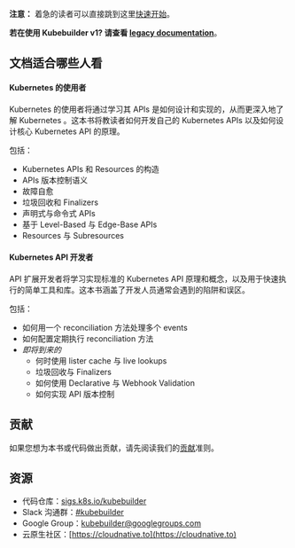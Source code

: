 **注意：** 着急的读者可以直接跳到这里[快速开始](quick-start.md)。

**若在使用 Kubebuilder v1? 请查看 [legacy documentation](https://book-v1.book.kubebuilder.io)**。

## 文档适合哪些人看

#### Kubernetes 的使用者

Kubernetes 的使用者将通过学习其 APIs 是如何设计和实现的，从而更深入地了解 Kubernetes 。这本书将教读者如何开发自己的 Kubernetes APIs 以及如何设计核心 Kubernetes API 的原理。

包括：

- Kubernetes APIs 和 Resources 的构造
- APIs 版本控制语义
- 故障自愈
- 垃圾回收和 Finalizers
- 声明式与命令式 APIs
- 基于 Level-Based 与 Edge-Base APIs
- Resources 与 Subresources

#### Kubernetes API 开发者

API 扩展开发者将学习实现标准的 Kubernetes API 原理和概念，以及用于快速执行的简单工具和库。这本书涵盖了开发人员通常会遇到的陷阱和误区。

包括：

- 如何用一个 reconciliation 方法处理多个 events
- 如何配置定期执行 reconciliation 方法
- *即将到来的*
    - 何时使用 lister cache 与 live lookups
    - 垃圾回收与 Finalizers
    - 如何使用 Declarative 与 Webhook Validation
    - 如何实现 API 版本控制

## 贡献

如果您想为本书或代码做出贡献，请先阅读我们的[贡献](https://github.com/cloudnativeto/kubebuilder/tree/zh/docs/book)准则。

## 资源

- 代码仓库：[sigs.k8s.io/kubebuilder](https://sigs.k8s.io/kubebuilder)
- Slack 沟通群：[#kubebuilder](http://slack.k8s.io/#kubebuilder)
- Google Group：[kubebuilder@googlegroups.com](https://groups.google.com/forum/#!forum/kubebuilder)
- 云原生社区：[https://cloudnative.to](https://cloudnative.to)
